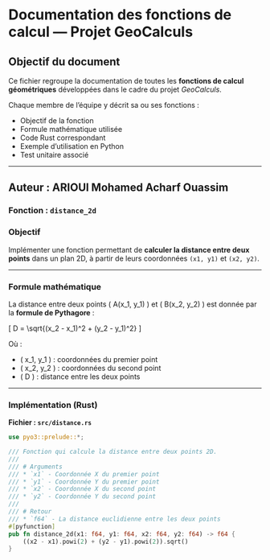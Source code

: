 # Documentation des fonctions de calcul — Projet GeoCalculs

## Objectif du document
Ce fichier regroupe la documentation de toutes les **fonctions de calcul géométriques** développées dans le cadre du projet *GeoCalculs*.

Chaque membre de l’équipe y décrit sa ou ses fonctions :
- Objectif de la fonction  
- Formule mathématique utilisée  
- Code Rust correspondant  
- Exemple d’utilisation en Python  
- Test unitaire associé  

---

## Auteur : ARIOUI Mohamed Acharf Ouassim  
### Fonction : `distance_2d`

###  Objectif
Implémenter une fonction permettant de **calculer la distance entre deux points** dans un plan 2D, à partir de leurs coordonnées `(x1, y1)` et `(x2, y2)`.

---

###  Formule mathématique

La distance entre deux points \( A(x_1, y_1) \) et \( B(x_2, y_2) \) est donnée par la **formule de Pythagore** :

\[
D = \sqrt{(x_2 - x_1)^2 + (y_2 - y_1)^2}
\]

Où :
- \( x_1, y_1 \) : coordonnées du premier point  
- \( x_2, y_2 \) : coordonnées du second point  
- \( D \) : distance entre les deux points  

---

###  Implémentation (Rust)

**Fichier : `src/distance.rs`**
```rust
use pyo3::prelude::*;

/// Fonction qui calcule la distance entre deux points 2D.
/// 
/// # Arguments
/// * `x1` - Coordonnée X du premier point
/// * `y1` - Coordonnée Y du premier point
/// * `x2` - Coordonnée X du second point
/// * `y2` - Coordonnée Y du second point
///
/// # Retour
/// * `f64` - La distance euclidienne entre les deux points
#[pyfunction]
pub fn distance_2d(x1: f64, y1: f64, x2: f64, y2: f64) -> f64 {
    ((x2 - x1).powi(2) + (y2 - y1).powi(2)).sqrt()
}
